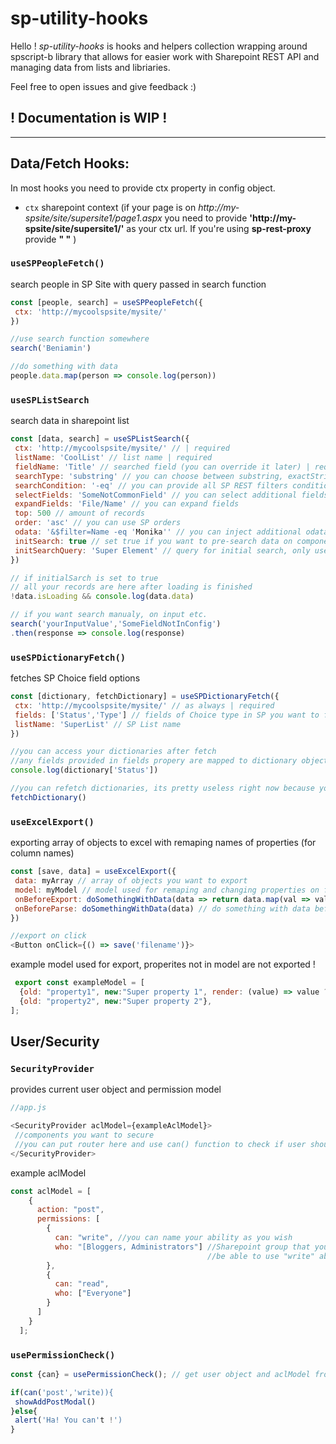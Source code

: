 # sp-utility-hooks

Hello ! 
*sp-utility-hooks* is hooks and helpers collection wrapping around spscript-b library that allows for easier work with Sharepoint REST API and managing data from lists and libriaries.

Feel free to open issues and give feedback :)

## ! Documentation is WIP !

---

## Data/Fetch Hooks:

In most hooks you need  to provide ctx property in config object.
-  `ctx` sharepoint context (if your page is on *http://my-spsite/site/supersite1/page1.aspx* you need to provide **'http://my-spsite/site/supersite1/'** as your ctx url. If you're using **sp-rest-proxy** provide **" "** )

### **`useSPPeopleFetch()`** 
search people in SP Site with query passed in search function

```js
const [people, search] = useSPPeopleFetch({
 ctx: 'http://mycoolspsite/mysite/'
})

//use search function somewhere
search('Beniamin')

//do something with data
people.data.map(person => console.log(person))

```

### **`useSPListSearch`**
search data in sharepoint list

```js
const [data, search] = useSPListSearch({
 ctx: 'http://mycoolspsite/mysite/' // | required
 listName: 'CoolList' // list name | required
 fieldName: 'Title' // searched field (you can override it later) | required
 searchType: 'substring' // you can choose between substring, exactString and number | required
 searchCondition: '-eq' // you can provide all SP REST filters conditions, if empty defaults to -eq 
 selectFields: 'SomeNotCommonField' // you can select additional fields that are not returned with * in filter (like File etc.)
 expandFields: 'File/Name' // you can expand fields
 top: 500 // amount of records 
 order: 'asc' // you can use SP orders
 odata: '&$filter=Name -eq 'Monika'' // you can inject additional odata
 initSearch: true // set true if you want to pre-search data on component mount
 initSearchQuery: 'Super Element' // query for initial search, only used if initSearch is true
})

// if initialSarch is set to true
// all your records are here after loading is finished
!data.isLoading && console.log(data.data) 

// if you want search manualy, on input etc.
search('yourInputValue','SomeFieldNotInConfig')
.then(response => console.log(response)

```

### **`useSPDictionaryFetch()`** 
fetches SP Choice field options 

```js
const [dictionary, fetchDictionary] = useSPDictionaryFetch({
 ctx: 'http://mycoolspsite/mysite/' // as always | required
 fields: ['Status','Type'] // fields of Choice type in SP you want to fetch options from
 listName: 'SuperList' // SP List name
})

//you can access your dictionaries after fetch 
//any fields provided in fields propery are mapped to dictionary object with all choices that are in field
console.log(dictionary['Status'])

//you can refetch dictionaries, its pretty useless right now because you cannot override anything
fetchDictionary()

```

### **`useExcelExport()`** 
exporting array of objects to excel with remaping names of properties (for column names)

```js
const [save, data] = useExcelExport({
 data: myArray // array of objects you want to export
 model: myModel // model used for remaping and changing properties on fly
 onBeforeExport: doSomethingWithData(data => return data.map(val => val.count+1)) // do something with data before export
 onBeforeParse: doSomethingWithData(data) // do something with data before parsing with model
})

//export on click
<Button onClick={() => save('filename')}>

```

example model used for export, properites not in model are not exported !
```js
 export const exampleModel = [
  {old: "property1", new:"Super property 1", render: (value) => value ? 'SUPER YES' : 'SUPER NO'}, //remaps old name to new name and change field value conditionaly with render callback
  {old: "property2", new:"Super property 2"},
];
```

## User/Security 

### **`SecurityProvider`**
provides current user object and permission model

```js
//app.js

<SecurityProvider aclModel={exampleAclModel}>
 //components you want to secure 
 //you can put router here and use can() function to check if user should get access to some pages etc...
</SecurityProvider>

```

example aclModel
```js
const aclModel = [
    {
      action: "post",
      permissions: [
        {
          can: "write", //you can name your ability as you wish
          who: "[Bloggers, Administrators"] //Sharepoint group that youre checking against, if user is in one of those, he will
                                            //be able to use "write" ability
        },
        {
          can: "read",
          who: ["Everyone"]
        }
      ]
    }
  ];

```
### **`usePermissionCheck()`**

```js
const {can} = usePermissionCheck(); // get user object and aclModel from SecurityContext

if(can('post','write)){
 showAddPostModal()
}else{
 alert('Ha! You can't !')
}

```


 
